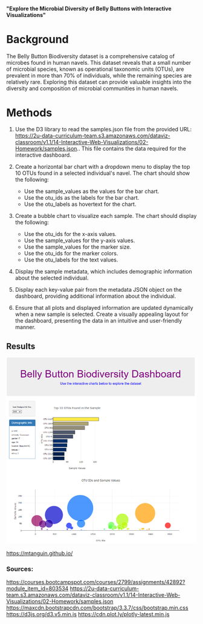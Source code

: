 #### "Explore the Microbial Diversity of Belly Buttons with Interactive Visualizations"

# Background

The Belly Button Biodiversity dataset is a comprehensive catalog of microbes found in human navels. This dataset reveals that a small number of microbial species, known as operational taxonomic units (OTUs), are prevalent in more than 70% of individuals, while the remaining species are relatively rare. Exploring this dataset can provide valuable insights into the diversity and composition of microbial communities in human navels.

# Methods

1. Use the D3 library to read the samples.json file from the provided URL: https://2u-data-curriculum-team.s3.amazonaws.com/dataviz-classroom/v1.1/14-Interactive-Web-Visualizations/02-Homework/samples.json.. This file contains the data required for the interactive dashboard.

2. Create a horizontal bar chart with a dropdown menu to display the top 10 OTUs found in a selected individual's navel. The chart should show the following:
   - Use the sample_values as the values for the bar chart.
   - Use the otu_ids as the labels for the bar chart.
   - Use the otu_labels as hovertext for the chart.

3. Create a bubble chart to visualize each sample. The chart should display the following:
   - Use the otu_ids for the x-axis values.
   - Use the sample_values for the y-axis values.
   - Use the sample_values for the marker size.
   - Use the otu_ids for the marker colors.
   - Use the otu_labels for the text values.

4. Display the sample metadata, which includes demographic information about the selected individual.

5. Display each key-value pair from the metadata JSON object on the dashboard, providing additional information about the individual.

6. Ensure that all plots and displayed information are updated dynamically when a new sample is selected. Create a visually appealing layout for the dashboard, presenting the data in an intuitive and user-friendly manner.


## Results

![Alt text](result/bellyButtonBiodiversityDashboard.png)

https://mtanguin.github.io/


### Sources:

https://courses.bootcampspot.com/courses/2799/assignments/42892?module_item_id=803534
https://2u-data-curriculum-team.s3.amazonaws.com/dataviz-classroom/v1.1/14-Interactive-Web-Visualizations/02-Homework/samples.json
https://maxcdn.bootstrapcdn.com/bootstrap/3.3.7/css/bootstrap.min.css
https://d3js.org/d3.v5.min.js
https://cdn.plot.ly/plotly-latest.min.js
